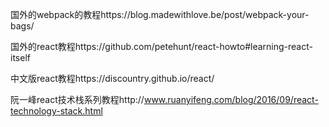 国外的webpack的教程https://blog.madewithlove.be/post/webpack-your-bags/

国外的react教程https://github.com/petehunt/react-howto#learning-react-itself

中文版react教程https://discountry.github.io/react/

阮一峰react技术栈系列教程http://www.ruanyifeng.com/blog/2016/09/react-technology-stack.html
